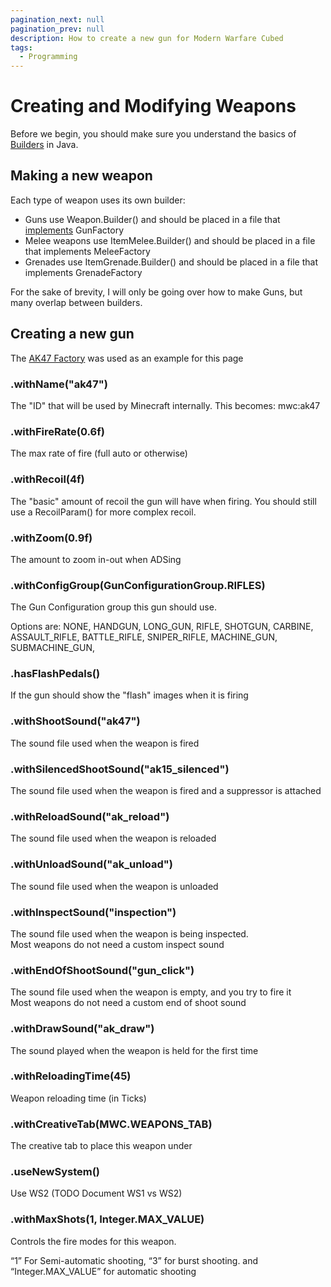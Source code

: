 ```yaml
---
pagination_next: null
pagination_prev: null
description: How to create a new gun for Modern Warfare Cubed
tags:
  - Programming
---
```


# Creating and Modifying Weapons 

Before we begin, you should make sure you understand the basics of [Builders](https://www.baeldung.com/intellij-idea-java-builders) in Java.

## Making a new weapon

Each type of weapon uses its own builder:

* Guns use Weapon.Builder() and should be placed in a file that [implements](https://www.w3schools.com/java/ref_keyword_implements.asp) GunFactory 
* Melee weapons use ItemMelee.Builder() and should be placed in a file that implements MeleeFactory
* Grenades use ItemGrenade.Builder() and should be placed in a file that implements GrenadeFactory 

For the sake of brevity, I will only be going over how to make Guns, but many overlap between builders. 

## Creating a new gun
The [AK47 Factory](https://github.com/Cubed-Development/Modern-Warfare-Cubed/blob/next/src/main/java/com/paneedah/mwc/items/guns/AK47Factory.java) was used as an example for this page

### .withName("ak47")
The "ID" that will be used by Minecraft internally. This becomes: mwc:ak47

### .withFireRate(0.6f)
The max rate of fire (full auto or otherwise)

### .withRecoil(4f)
The "basic" amount of recoil the gun will have when firing. You should still use a RecoilParam() for more complex recoil.

### .withZoom(0.9f)
The amount to zoom in-out when ADSing

### .withConfigGroup(GunConfigurationGroup.RIFLES)
The Gun Configuration group this gun should use. 

Options are: NONE, HANDGUN, LONG_GUN, RIFLE, SHOTGUN, CARBINE, ASSAULT_RIFLE, BATTLE_RIFLE, SNIPER_RIFLE, MACHINE_GUN, SUBMACHINE_GUN,

### .hasFlashPedals()
If the gun should show the "flash" images when it is firing

### .withShootSound("ak47")
The sound file used when the weapon is fired

### .withSilencedShootSound("ak15_silenced")
The sound file used when the weapon is fired and a suppressor is attached 

### .withReloadSound("ak_reload")
The sound file used when the weapon is reloaded

### .withUnloadSound("ak_unload")
The sound file used when the weapon is unloaded

### .withInspectSound("inspection")
The sound file used when the weapon is being inspected.  
Most weapons do not need a custom inspect sound 

### .withEndOfShootSound("gun_click")
The sound file used when the weapon is empty, and you try to fire it  
Most weapons do not need a custom end of shoot sound

### .withDrawSound("ak_draw")
The sound played when the weapon is held for the first time

### .withReloadingTime(45)
Weapon reloading time (in Ticks)

### .withCreativeTab(MWC.WEAPONS_TAB)
The creative tab to place this weapon under 

### .useNewSystem()
Use WS2 (TODO Document WS1 vs WS2)

### .withMaxShots(1, Integer.MAX_VALUE)
Controls the fire modes for this weapon. 

“1” For Semi-automatic shooting, “3” for burst shooting. and “Integer.MAX_VALUE” for automatic shooting